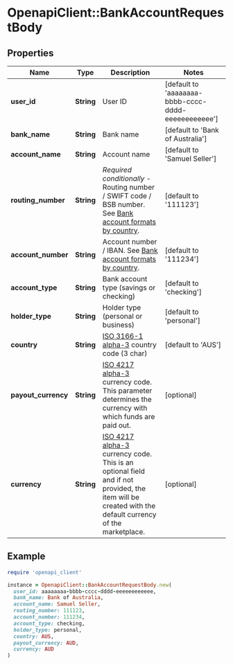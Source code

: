 # OpenapiClient::BankAccountRequestBody

## Properties

| Name | Type | Description | Notes |
| ---- | ---- | ----------- | ----- |
| **user_id** | **String** | User ID | [default to &#39;aaaaaaaa-bbbb-cccc-dddd-eeeeeeeeeeee&#39;] |
| **bank_name** | **String** | Bank name | [default to &#39;Bank of Australia&#39;] |
| **account_name** | **String** | Account name | [default to &#39;Samuel Seller&#39;] |
| **routing_number** | **String** | *Required conditionally* - Routing number / SWIFT code / BSB number. See [Bank account formats by country](https://developer.assemblypayments.com/docs/input-formats).  | [default to &#39;111123&#39;] |
| **account_number** | **String** | Account number / IBAN. See [Bank account formats by country](https://developer.assemblypayments.com/docs/input-formats).  | [default to &#39;111234&#39;] |
| **account_type** | **String** | Bank account type (savings or checking) | [default to &#39;checking&#39;] |
| **holder_type** | **String** | Holder type (personal or business) | [default to &#39;personal&#39;] |
| **country** | **String** | [ISO 3166-1 alpha-3](https://en.wikipedia.org/wiki/ISO_3166-1_alpha-3#Officially_assigned_code_elements) country code (3 char) | [default to &#39;AUS&#39;] |
| **payout_currency** | **String** | [ISO 4217 alpha-3](https://en.wikipedia.org/wiki/ISO_4217#Active_codes) currency code. This parameter determines the currency with which funds are paid out. | [optional] |
| **currency** | **String** | [ISO 4217 alpha-3](https://en.wikipedia.org/wiki/ISO_4217#Active_codes) currency code. This is an optional field and if not provided, the item will be created with the default currency of the marketplace. | [optional] |

## Example

```ruby
require 'openapi_client'

instance = OpenapiClient::BankAccountRequestBody.new(
  user_id: aaaaaaaa-bbbb-cccc-dddd-eeeeeeeeeeee,
  bank_name: Bank of Australia,
  account_name: Samuel Seller,
  routing_number: 111123,
  account_number: 111234,
  account_type: checking,
  holder_type: personal,
  country: AUS,
  payout_currency: AUD,
  currency: AUD
)
```

